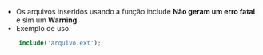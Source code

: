 - Os arquivos inseridos usando a função include **Não geram um erro fatal** e sim um **Warning**
- Exemplo de uso:
  
```php
	include('arquivo.ext');
```
